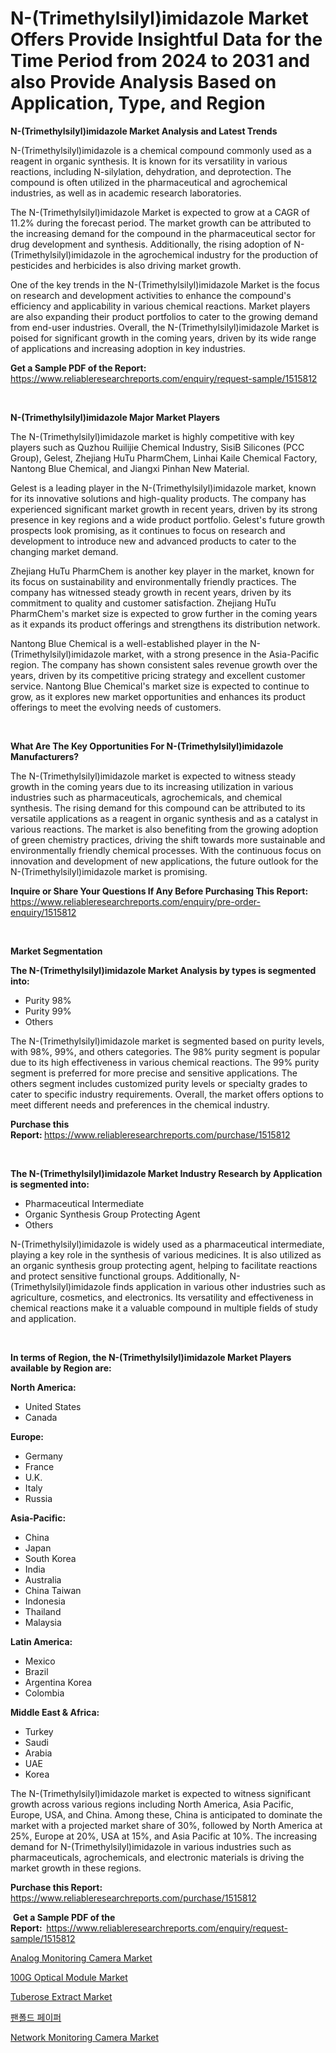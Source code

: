 <p><h1>N-(Trimethylsilyl)imidazole Market Offers Provide Insightful Data for the Time Period from 2024 to 2031 and also Provide Analysis Based on Application, Type, and Region</h1></p><p><strong>N-(Trimethylsilyl)imidazole Market Analysis and Latest Trends</strong></p>
<p><p>N-(Trimethylsilyl)imidazole is a chemical compound commonly used as a reagent in organic synthesis. It is known for its versatility in various reactions, including N-silylation, dehydration, and deprotection. The compound is often utilized in the pharmaceutical and agrochemical industries, as well as in academic research laboratories.</p><p>The N-(Trimethylsilyl)imidazole Market is expected to grow at a CAGR of 11.2% during the forecast period. The market growth can be attributed to the increasing demand for the compound in the pharmaceutical sector for drug development and synthesis. Additionally, the rising adoption of N-(Trimethylsilyl)imidazole in the agrochemical industry for the production of pesticides and herbicides is also driving market growth.</p><p>One of the key trends in the N-(Trimethylsilyl)imidazole Market is the focus on research and development activities to enhance the compound's efficiency and applicability in various chemical reactions. Market players are also expanding their product portfolios to cater to the growing demand from end-user industries. Overall, the N-(Trimethylsilyl)imidazole Market is poised for significant growth in the coming years, driven by its wide range of applications and increasing adoption in key industries.</p></p>
<p><strong>Get a Sample PDF of the Report:&nbsp;</strong> <a href="https://www.reliableresearchreports.com/enquiry/request-sample/1515812">https://www.reliableresearchreports.com/enquiry/request-sample/1515812</a></p>
<p>&nbsp;</p>
<p><strong>N-(Trimethylsilyl)imidazole Major Market Players</strong></p>
<p><p>The N-(Trimethylsilyl)imidazole market is highly competitive with key players such as Quzhou Ruilijie Chemical Industry, SisiB Silicones (PCC Group), Gelest, Zhejiang HuTu PharmChem, Linhai Kaile Chemical Factory, Nantong Blue Chemical, and Jiangxi Pinhan New Material. </p><p>Gelest is a leading player in the N-(Trimethylsilyl)imidazole market, known for its innovative solutions and high-quality products. The company has experienced significant market growth in recent years, driven by its strong presence in key regions and a wide product portfolio. Gelest's future growth prospects look promising, as it continues to focus on research and development to introduce new and advanced products to cater to the changing market demand.</p><p>Zhejiang HuTu PharmChem is another key player in the market, known for its focus on sustainability and environmentally friendly practices. The company has witnessed steady growth in recent years, driven by its commitment to quality and customer satisfaction. Zhejiang HuTu PharmChem's market size is expected to grow further in the coming years as it expands its product offerings and strengthens its distribution network.</p><p>Nantong Blue Chemical is a well-established player in the N-(Trimethylsilyl)imidazole market, with a strong presence in the Asia-Pacific region. The company has shown consistent sales revenue growth over the years, driven by its competitive pricing strategy and excellent customer service. Nantong Blue Chemical's market size is expected to continue to grow, as it explores new market opportunities and enhances its product offerings to meet the evolving needs of customers.</p></p>
<p>&nbsp;</p>
<p><strong>What Are The Key Opportunities For N-(Trimethylsilyl)imidazole Manufacturers?</strong></p>
<p><p>The N-(Trimethylsilyl)imidazole market is expected to witness steady growth in the coming years due to its increasing utilization in various industries such as pharmaceuticals, agrochemicals, and chemical synthesis. The rising demand for this compound can be attributed to its versatile applications as a reagent in organic synthesis and as a catalyst in various reactions. The market is also benefiting from the growing adoption of green chemistry practices, driving the shift towards more sustainable and environmentally friendly chemical processes. With the continuous focus on innovation and development of new applications, the future outlook for the N-(Trimethylsilyl)imidazole market is promising.</p></p>
<p><strong>Inquire or Share Your Questions If Any Before Purchasing This Report:</strong> <a href="https://www.reliableresearchreports.com/enquiry/pre-order-enquiry/1515812">https://www.reliableresearchreports.com/enquiry/pre-order-enquiry/1515812</a></p>
<p>&nbsp;</p>
<p><strong>Market Segmentation</strong></p>
<p><strong>The N-(Trimethylsilyl)imidazole Market Analysis by types is segmented into:</strong></p>
<p><ul><li>Purity 98%</li><li>Purity 99%</li><li>Others</li></ul></p>
<p><p>The N-(Trimethylsilyl)imidazole market is segmented based on purity levels, with 98%, 99%, and others categories. The 98% purity segment is popular due to its high effectiveness in various chemical reactions. The 99% purity segment is preferred for more precise and sensitive applications. The others segment includes customized purity levels or specialty grades to cater to specific industry requirements. Overall, the market offers options to meet different needs and preferences in the chemical industry.</p></p>
<p><strong>Purchase this Report:&nbsp;</strong><a href="https://www.reliableresearchreports.com/purchase/1515812">https://www.reliableresearchreports.com/purchase/1515812</a></p>
<p>&nbsp;</p>
<p><strong>The N-(Trimethylsilyl)imidazole Market Industry Research by Application is segmented into:</strong></p>
<p><ul><li>Pharmaceutical Intermediate</li><li>Organic Synthesis Group Protecting Agent</li><li>Others</li></ul></p>
<p><p>N-(Trimethylsilyl)imidazole is widely used as a pharmaceutical intermediate, playing a key role in the synthesis of various medicines. It is also utilized as an organic synthesis group protecting agent, helping to facilitate reactions and protect sensitive functional groups. Additionally, N-(Trimethylsilyl)imidazole finds application in various other industries such as agriculture, cosmetics, and electronics. Its versatility and effectiveness in chemical reactions make it a valuable compound in multiple fields of study and application.</p></p>
<p>&nbsp;</p>
<p><strong>In terms of Region, the N-(Trimethylsilyl)imidazole Market Players available by Region are:</strong></p>
<p>
    <p> <strong> North America: </strong>
        <ul>
            <li>United States</li>
            <li>Canada</li>
        </ul>
        </p> 
    <p> <strong> Europe: </strong>
        <ul>
            <li>Germany</li>
            <li>France</li>
            <li>U.K.</li>
            <li>Italy</li>
            <li>Russia</li>
        </ul>
        </p> 
    <p> <strong> Asia-Pacific: </strong>
        <ul>
            <li>China</li>
            <li>Japan</li>
            <li>South Korea</li>
            <li>India</li>
            <li>Australia</li>
            <li>China Taiwan</li>
            <li>Indonesia</li>
            <li>Thailand</li>
            <li>Malaysia</li>
        </ul>
        </p> 
    <p> <strong> Latin America: </strong>
        <ul>
            <li>Mexico</li>
            <li>Brazil</li>
            <li>Argentina Korea</li>
            <li>Colombia</li>
        </ul>
        </p> 
    <p> <strong> Middle East & Africa: </strong>
        <ul>
            <li>Turkey</li>
            <li>Saudi</li>
            <li>Arabia</li>
            <li>UAE</li>
            <li>Korea</li>
        </ul>
    </p>
    </p>
<p><p>The N-(Trimethylsilyl)imidazole market is expected to witness significant growth across various regions including North America, Asia Pacific, Europe, USA, and China. Among these, China is anticipated to dominate the market with a projected market share of 30%, followed by North America at 25%, Europe at 20%, USA at 15%, and Asia Pacific at 10%. The increasing demand for N-(Trimethylsilyl)imidazole in various industries such as pharmaceuticals, agrochemicals, and electronic materials is driving the market growth in these regions.</p></p>
<p><strong>Purchase this Report: </strong><a href="https://www.reliableresearchreports.com/purchase/1515812">https://www.reliableresearchreports.com/purchase/1515812</a></p>
<p>&nbsp;<strong>Get a Sample PDF of the Report:&nbsp;&nbsp;</strong><a href="https://www.reliableresearchreports.com/enquiry/request-sample/1515812">https://www.reliableresearchreports.com/enquiry/request-sample/1515812</a></p>
<p><strong></strong></p>
<p><p><a href="https://cautious-neon-760.notion.site/Analog-Monitoring-Camera-Market-Size-Growth-and-Forecast-from-2024-2031-77ab782503d34fc8a05615cee2caba77">Analog Monitoring Camera Market</a></p><p><a href="https://view.publitas.com/reportprime-1/100g-optical-module-market-size-global-industry-overview-market-segmentation-and-forecast-2024-to-2031/">100G Optical Module Market</a></p><p><a href="https://view.publitas.com/reportprime-1/tuberose-extract-market-challenges-opportunities-and-growth-drivers-and-major-market-players-forecasted-for-period-from-2024-2031/">Tuberose Extract Market</a></p><p><a href="https://medium.com/@cgrillo63/%ED%8C%AC%ED%8F%B4%EB%93%9C-%EC%A2%85%EC%9D%B4-%EC%8B%9C%EC%9E%A5-%EB%B3%B4%EA%B3%A0%EC%84%9C%EB%8A%94-%EC%9D%B4-%EC%8B%9C%EC%9E%A5%EC%9D%98-%EC%B5%9C%EC%8B%A0-%ED%8A%B8%EB%A0%8C%EB%93%9C%EC%99%80-%EC%84%B1%EC%9E%A5-%EA%B8%B0%ED%9A%8C%EB%A5%BC-%EB%B3%B4%EC%97%AC%EC%A4%8D%EB%8B%88%EB%8B%A4-1ebaa606a104">팬폴드 페이퍼</a></p><p><a href="https://spotless-saver-8fd.notion.site/Global-Network-Monitoring-Camera-Market-Size-and-Market-Trends-Insights-and-Projections-from-2024-t-23336ab4ca7740ebbc97e84fbf9f08ae">Network Monitoring Camera Market</a></p></p>